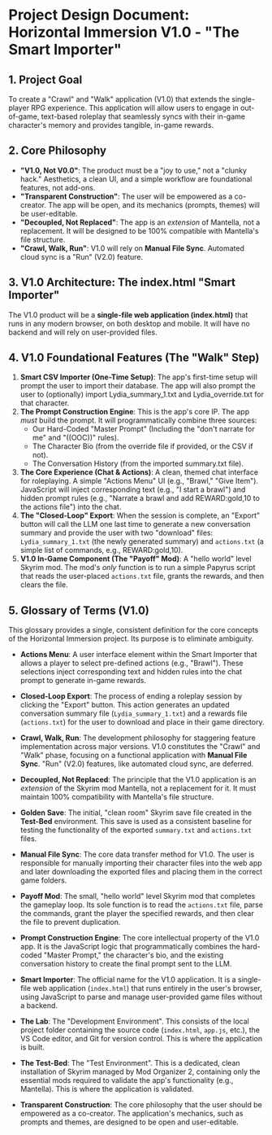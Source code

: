 # Project Design Document: Horizontal Immersion V1.0 - "The Smart Importer"

## 1. Project Goal
To create a "Crawl" and "Walk" application (V1.0) that extends the single-player RPG experience. This application will allow users to engage in out-of-game, text-based roleplay that seamlessly syncs with their in-game character's memory and provides tangible, in-game rewards.

## 2. Core Philosophy
* **"V1.0, Not V0.0"**: The product must be a "joy to use," not a "clunky hack." Aesthetics, a clean UI, and a simple workflow are foundational features, not add-ons.
* **"Transparent Construction"**: The user will be empowered as a co-creator. The app will be open, and its mechanics (prompts, themes) will be user-editable.
* **"Decoupled, Not Replaced"**: The app is an *extension* of Mantella, not a replacement. It will be designed to be 100% compatible with Mantella's file structure.
* **"Crawl, Walk, Run"**: V1.0 will rely on **Manual File Sync**. Automated cloud sync is a "Run" (V2.0) feature.

## 3. V1.0 Architecture: The index.html "Smart Importer"
The V1.0 product will be a **single-file web application (index.html)** that runs in any modern browser, on both desktop and mobile. It will have no backend and will rely on user-provided files.

## 4. V1.0 Foundational Features (The "Walk" Step)
1.  **Smart CSV Importer (One-Time Setup)**:
    The app's first-time setup will prompt the user to import their database. The app will also prompt the user to (optionally) import Lydia_summary_1.txt and Lydia_override.txt for that character.
2.  **The Prompt Construction Engine**:
    This is the app's core IP. The app *must* build the prompt. It will programmatically combine three sources:
    * Our Hard-Coded "Master Prompt" (Including the "don't narrate for me" and "((OOC))" rules).
    * The Character Bio (from the override file if provided, or the CSV if not).
    * The Conversation History (from the imported summary.txt file).
3.  **The Core Experience (Chat & Actions)**:
    A clean, themed chat interface for roleplaying. A simple "Actions Menu" UI (e.g., "Brawl," "Give Item"). JavaScript will inject corresponding text (e.g., "I start a brawl") and hidden prompt rules (e.g., "Narrate a brawl and add REWARD:gold,10 to the actions file") into the chat.
4.  **The "Closed-Loop" Export**:
    When the session is complete, an "Export" button will call the LLM one last time to generate a new conversation summary and provide the user with two "download" files: `Lydia_summary_1.txt` (the newly generated summary) and `actions.txt` (a simple list of commands, e.g., REWARD:gold,10).
5.  **V1.0 In-Game Component (The "Payoff" Mod)**:
    A "hello world" level Skyrim mod. The mod's *only* function is to run a simple Papyrus script that reads the user-placed `actions.txt` file, grants the rewards, and then clears the file.
## 5. Glossary of Terms (V1.0)

This glossary provides a single, consistent definition for the core concepts of the Horizontal Immersion project. Its purpose is to eliminate ambiguity.

* **Actions Menu**: A user interface element within the Smart Importer that allows a player to select pre-defined actions (e.g., "Brawl"). These selections inject corresponding text and hidden rules into the chat prompt to generate in-game rewards.

* **Closed-Loop Export**: The process of ending a roleplay session by clicking the "Export" button. This action generates an updated conversation summary file (`Lydia_summary_1.txt`) and a rewards file (`actions.txt`) for the user to download and place in their game directory.

* **Crawl, Walk, Run**: The development philosophy for staggering feature implementation across major versions. V1.0 constitutes the "Crawl" and "Walk" phase, focusing on a functional application with **Manual File Sync**. "Run" (V2.0) features, like automated cloud sync, are deferred.

* **Decoupled, Not Replaced**: The principle that the V1.0 application is an *extension* of the Skyrim mod Mantella, not a replacement for it. It must maintain 100% compatibility with Mantella's file structure.

* **Golden Save**: The initial, "clean room" Skyrim save file created in the **Test-Bed** environment. This save is used as a consistent baseline for testing the functionality of the exported `summary.txt` and `actions.txt` files.

* **Manual File Sync**: The core data transfer method for V1.0. The user is responsible for manually importing their character files into the web app and later downloading the exported files and placing them in the correct game folders.

* **Payoff Mod**: The small, "hello world" level Skyrim mod that completes the gameplay loop. Its sole function is to read the `actions.txt` file, parse the commands, grant the player the specified rewards, and then clear the file to prevent duplication.

* **Prompt Construction Engine**: The core intellectual property of the V1.0 app. It is the JavaScript logic that programmatically combines the hard-coded "Master Prompt," the character's bio, and the existing conversation history to create the final prompt sent to the LLM.

* **Smart Importer**: The official name for the V1.0 application. It is a single-file web application (`index.html`) that runs entirely in the user's browser, using JavaScript to parse and manage user-provided game files without a backend.

* **The Lab**: The "Development Environment". This consists of the local project folder containing the source code (`index.html`, `app.js`, etc.), the VS Code editor, and Git for version control. This is where the application is built.

* **The Test-Bed**: The "Test Environment". This is a dedicated, clean installation of Skyrim managed by Mod Organizer 2, containing only the essential mods required to validate the app's functionality (e.g., Mantella). This is where the application is validated.

* **Transparent Construction**: The core philosophy that the user should be empowered as a co-creator. The application's mechanics, such as prompts and themes, are designed to be open and user-editable.